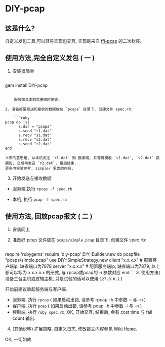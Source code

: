 DIY-pcap
=============

## 这是什么?

自定义发包工具,可以轻易实现包交互, 实现是来自 [ffi-pcap](https://github.com/sophsec/ffi-pcap/) 的二次封装.

## 使用方法,完全自定义发包 ( 一 )

1. 安装很简单

    ```bash
  gem install DIY-pcap
```
        
    服务端与本机需要同时安装.
        
2. 准备好要发送和接收的数据放在 `pcaps` 目录下, 创建文件 spec.rb:

    ```ruby
pcap do |s|
      s.dir = "pcaps"
      s.send "r1.dat"
      s.recv "s1.dat"
      s.recv "s2.dat"
      s.send "r2.dat"
end
```
        
    上面的意思是, 从本机发送 `r1.dat` 到 服务端, 并等待接收 `s1.dat`, `s2.dat` 数据包, 之后再发送 `r2.dat`, 最后结束.
    更多内容请参考: simple/ 里面的内容.

3. 开始发送与接收数据

  * 服务端,执行 `rpcap -f spec.rb`
  
  * 本机, 执行 `pcap -f spec.rb`
  
## 使用方法, 回放pcap报文 ( 二 )

1. 安装同上

2. 准备好 pcap 文件放在 `pcaps/simple.pcap` 目录下, 创建文件 spec.rb:

    ```ruby
require 'rubygems'
require 'diy-pcap'
DIY::Builder.new do
      pcapfile "pcaps/simple.pcap"
      use DIY::SimpleStrategy.new
      client "x.x.x.x" # 配置客户端ip, 缺省端口为7878
      server "x.x.x.x" # 配置服务端ip, 缺省端口为7879, 以上都可以写为 x.x.x.x:x 的形式, 与 rpcap或pcap的 -i 参数对应
end
    ```
3. 使用方法( 准备三台主机或逻辑主机, 只是试验的话可以使用 `127.0.0.1` )

  开始前建议重起服务端与客户端.
  * 服务端, 执行 `rpcap` ( 如果启动出错, 请参考 rpcap -h 中参数 -i 与 -n )
  * 客户端, 执行 `pcap` ( 如果启动出错, 请参考 pcap -h 中参数 -i 与 -n )
  * 控制端, 执行 `ruby spec.rb`, OK, 开始交互, 结束后, 会有 cost time 与 fail count 输出.


4. (其他说明) 扩展策略, 自定义日志, 修改报文内容参见 [Wiki Home](/windy/DIY-pcap/wiki).
  
OK, 一切如故.